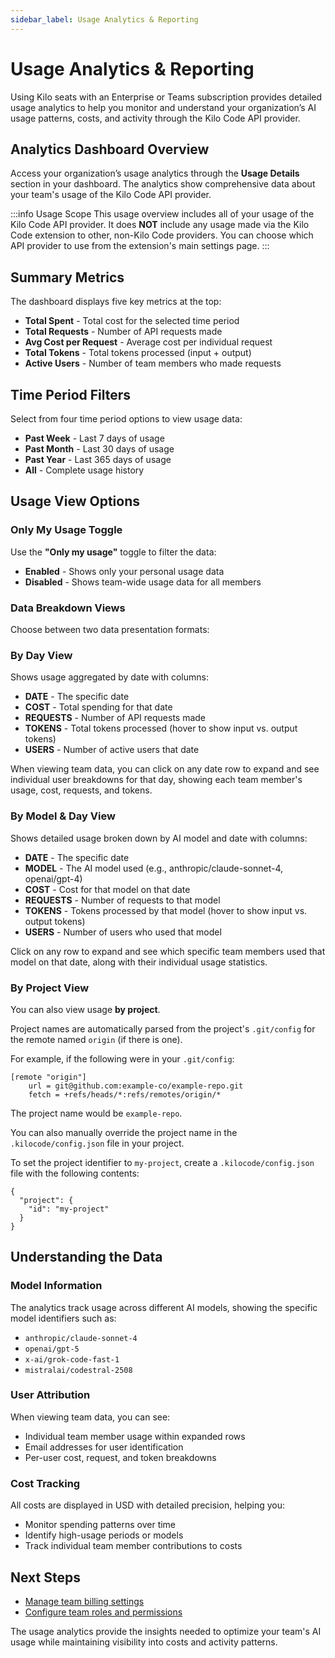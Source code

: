 ```yaml
---
sidebar_label: Usage Analytics & Reporting
---
```


# Usage Analytics & Reporting

Using Kilo seats with an Enterprise or Teams subscription provides detailed usage analytics to help you monitor and understand your organization’s AI usage patterns, costs, and activity through the Kilo Code API provider.

## Analytics Dashboard Overview

Access your organization’s usage analytics through the **Usage Details** section in your dashboard. The analytics show comprehensive data about your team's usage of the Kilo Code API provider.

:::info Usage Scope
This usage overview includes all of your usage of the Kilo Code API provider. It does **NOT** include any usage made via the Kilo Code extension to other, non-Kilo Code providers. You can choose which API provider to use from the extension's main settings page.
:::

## Summary Metrics

The dashboard displays five key metrics at the top:

- **Total Spent** - Total cost for the selected time period
- **Total Requests** - Number of API requests made
- **Avg Cost per Request** - Average cost per individual request
- **Total Tokens** - Total tokens processed (input + output)
- **Active Users** - Number of team members who made requests

## Time Period Filters

Select from four time period options to view usage data:

- **Past Week** - Last 7 days of usage
- **Past Month** - Last 30 days of usage
- **Past Year** - Last 365 days of usage
- **All** - Complete usage history

## Usage View Options

### Only My Usage Toggle

Use the **"Only my usage"** toggle to filter the data:

- **Enabled** - Shows only your personal usage data
- **Disabled** - Shows team-wide usage data for all members

### Data Breakdown Views

Choose between two data presentation formats:

### By Day View

Shows usage aggregated by date with columns:

- **DATE** - The specific date
- **COST** - Total spending for that date
- **REQUESTS** - Number of API requests made
- **TOKENS** - Total tokens processed (hover to show input vs. output tokens)
- **USERS** - Number of active users that date

When viewing team data, you can click on any date row to expand and see individual user breakdowns for that day, showing each team member's usage, cost, requests, and tokens.

### By Model & Day View

Shows detailed usage broken down by AI model and date with columns:

- **DATE** - The specific date
- **MODEL** - The AI model used (e.g., anthropic/claude-sonnet-4, openai/gpt-4)
- **COST** - Cost for that model on that date
- **REQUESTS** - Number of requests to that model
- **TOKENS** - Tokens processed by that model (hover to show input vs. output tokens)
- **USERS** - Number of users who used that model

Click on any row to expand and see which specific team members used that model on that date, along with their individual usage statistics.

### By Project View

You can also view usage **by project**.

Project names are automatically parsed from the project's `.git/config` for the remote named `origin` (if there is one).

For example, if the following were in your `.git/config`:

```{terminal}
[remote "origin"]
    url = git@github.com:example-co/example-repo.git
    fetch = +refs/heads/*:refs/remotes/origin/*
```

The project name would be `example-repo`.

You can also manually override the project name in the `.kilocode/config.json` file in your project.

To set the project identifier to `my-project`, create a `.kilocode/config.json` file with the following contents:

```{json}
{
  "project": {
    "id": "my-project"
  }
}
```

## Understanding the Data

### Model Information

The analytics track usage across different AI models, showing the specific model identifiers such as:

- `anthropic/claude-sonnet-4`
- `openai/gpt-5`
- `x-ai/grok-code-fast-1`
- `mistralai/codestral-2508`

### User Attribution

When viewing team data, you can see:

- Individual team member usage within expanded rows
- Email addresses for user identification
- Per-user cost, request, and token breakdowns

### Cost Tracking

All costs are displayed in USD with detailed precision, helping you:

- Monitor spending patterns over time
- Identify high-usage periods or models
- Track individual team member contributions to costs

## Next Steps

- [Manage team billing settings](/seats/billing)
- [Configure team roles and permissions](/seats/team-management)

The usage analytics provide the insights needed to optimize your team's AI usage while maintaining visibility into costs and activity patterns.
